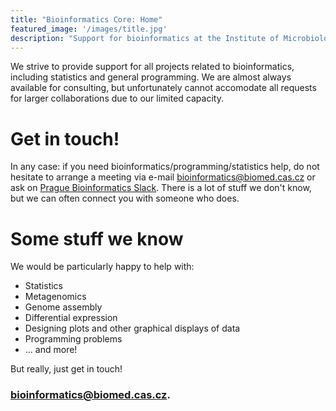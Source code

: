 ```yaml
---
title: "Bioinformatics Core: Home"
featured_image: '/images/title.jpg'
description: "Support for bioinformatics at the Institute of Microbiology of the Czech Academy of Sciences"
---
```


We strive to provide support for all projects related to bioinformatics, including statistics and general programming. We are almost always available for consulting, but unfortunately cannot accomodate all requests for larger collaborations due to our limited capacity.

# Get in touch!

In any case: if you need bioinformatics/programming/statistics help, do not hesitate to arrange a meeting via e-mail [bioinformatics@biomed.cas.cz](mailto:bioinformatics@biomed.cas.cz) or ask on [Prague Bioinformatics Slack](https://bioinfo-prague.slack.com/). There is a lot of stuff we don't know, but we can often connect you with someone who does.

# Some stuff we know

We would be particularly happy to help with:

* Statistics 
* Metagenomics
* Genome assembly
* Differential expression
* Designing plots and other graphical displays of data
* Programming problems
* ... and more!

But really, just get in touch! 

### [bioinformatics@biomed.cas.cz](mailto:bioinformatics@biomed.cas.cz).

